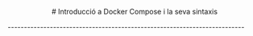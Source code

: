 <p align="center"> # Introducció a Docker Compose i la seva sintaxis </p>
-------------------------------------------------------------------------
